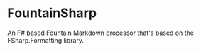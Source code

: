 # FountainSharp
An F# based Fountain Markdown processor that's based on the FSharp.Formatting library.
